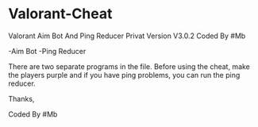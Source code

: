 # Valorant-Cheat
Valorant Aim Bot And Ping Reducer Privat Version V3.0.2
Coded By #Mb

-Aim Bot
-Ping Reducer

There are two separate programs in the file. Before using the cheat, make the players purple and if you have ping problems, you can run the ping reducer.

Thanks,

Coded By #Mb
